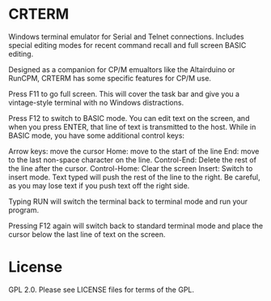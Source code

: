 # CRTERM

Windows terminal emulator for Serial and Telnet connections.
Includes special editing modes for recent command recall and full screen BASIC editing. 

Designed as a companion for CP/M emualtors like the Altairduino or RunCPM, CRTERM has some specific features for CP/M use.

Press F11 to go full screen. This will cover the task bar and give you a vintage-style terminal with no Windows distractions. 

Press F12 to switch to BASIC mode. You can edit text on the screen, and when you press ENTER, that line of text is transmitted to the
host. While in BASIC mode, you have some additional control keys:

Arrow keys: move the cursor
Home: move to the start of the line
End: move to the last non-space character on the line.
Control-End: Delete the rest of the line after the cursor. 
Control-Home: Clear the screen
Insert: Switch to insert mode. Text typed will push the rest of the line to the right. Be careful, as you may lose text if you 
push text off the right side. 

Typing RUN will switch the terminal back to terminal mode and run your program. 

Pressing F12 again will switch back to standard terminal mode and place the cursor below the last line of text on the screen. 

# License

GPL 2.0. Please see LICENSE files for terms of the GPL.
